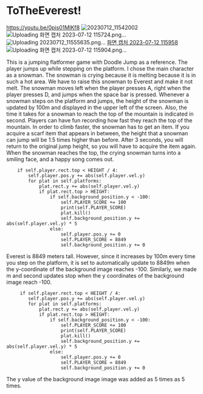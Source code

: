# ToTheEverest!



https://youtu.be/0pis01MIKf8
![20230712_11542002](https://github.com/YuminJeong/ToTheEverest/assets/138415853/3ee0e8b2-1800-437d-8217-38baf9a93b92)
![Uploading 화면 캡처 2023-07-12 115724.png…]()
![Uploading 20230712_11555635.png…]()
[화면 캡처 2023-07-12 115958](https://github.com/YuminJeong/ToTheEverest/assets/138415853/87527a37-ad15-4c91-84f7-8867ffe7e6e0)
![Uploading 화면 캡처 2023-07-12 115904.png…]()

This is a jumping flatformer game with Doodle Jump as a reference.
The player jumps up while stepping on the platform.
I chose the main character as a snowman.
The snowman is crying because it is melting because it is in such a hot area. We have to raise this snowman to Everest and make it not melt.
The snowman moves left when the player presses A, right when the player presses D, and jumps when the space bar is pressed.
Whenever a snowman steps on the platform and jumps, the height of the snowman is updated by 100m and displayed in the upper left of the screen.
Also, the time it takes for a snowman to reach the top of the mountain is indicated in second.
Players can have fun recording how fast they reach the top of the mountain.
In order to climb faster, the snowman has to get an item.
If you acquire a scarf item that appears in between, the height that a snowman can jump will be 1.5 times higher than before.
After 3 seconds, you will return to the original jump height, so you will have to acquire the item again.
When the snowman reaches the top, the crying snowman turns into a smiling face, and a happy song comes out.

        if self.player.rect.top < HEIGHT / 4:
            self.player.pos.y += abs(self.player.vel.y)
            for plat in self.platforms:
                plat.rect.y += abs(self.player.vel.y)
                if plat.rect.top > HEIGHT:
                    if self.background_position.y < -100:
                        self.PLAYER_SCORE += 100
                        print(self.PLAYER_SCORE)
                        plat.kill()
                        self.background_position.y += abs(self.player.vel.y) * 5
                    else:
                        self.player.pos.y += 0
                        self.PLAYER_SCORE = 8849
                        self.background_position.y += 0
Everest is 8849 meters tall. However, since it increases by 100m every time you step on the platform, it is set to automatically update to 8849m when the y-coordinate of the background image reaches -100.
Similarly, we made m and second updates stop when the y coordinates of the background image reach -100.

         if self.player.rect.top < HEIGHT / 4:
            self.player.pos.y += abs(self.player.vel.y)
            for plat in self.platforms:
                plat.rect.y += abs(self.player.vel.y)
                if plat.rect.top > HEIGHT:
                    if self.background_position.y < -100:
                        self.PLAYER_SCORE += 100
                        print(self.PLAYER_SCORE)
                        plat.kill()
                        self.background_position.y += abs(self.player.vel.y) * 5
                    else:
                        self.player.pos.y += 0
                        self.PLAYER_SCORE = 8849
                        self.background_position.y += 0
The y value of the background image image was added as 5 times as 5 times.
